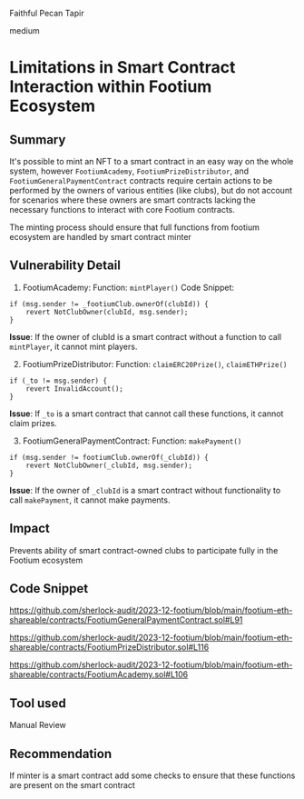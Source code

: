 Faithful Pecan Tapir

medium

# Limitations in Smart Contract Interaction within Footium Ecosystem

## Summary
It's possible to mint an NFT to a smart contract in an easy way on the whole system, however `FootiumAcademy`, `FootiumPrizeDistributor`, and `FootiumGeneralPaymentContract` contracts require certain actions to be performed by the owners of various entities (like clubs), but do not account for scenarios where these owners are smart contracts lacking the necessary functions to interact with core Footium contracts.

The minting process should ensure that full functions from footium ecosystem are handled by smart contract minter

## Vulnerability Detail
1. FootiumAcademy:
Function: `mintPlayer()`
Code Snippet:
```solidity
if (msg.sender != _footiumClub.ownerOf(clubId)) { 
    revert NotClubOwner(clubId, msg.sender); 
}
```
**Issue**: If the owner of clubId is a smart contract without a function to call `mintPlayer`, it cannot mint players.

2. FootiumPrizeDistributor:
Function: `claimERC20Prize()`, `claimETHPrize()`

```solidity
if (_to != msg.sender) { 
    revert InvalidAccount();
}
```
**Issue**: If `_to` is a smart contract that cannot call these functions, it cannot claim prizes.

3. FootiumGeneralPaymentContract:
Function: `makePayment()`

```solidity
if (msg.sender != footiumClub.ownerOf(_clubId)) { 
    revert NotClubOwner(_clubId, msg.sender); 
}
```
**Issue**: If the owner of `_clubId` is a smart contract without functionality to call `makePayment`, it cannot make payments.

## Impact
 Prevents ability of smart contract-owned clubs to participate fully in the Footium ecosystem

## Code Snippet

https://github.com/sherlock-audit/2023-12-footium/blob/main/footium-eth-shareable/contracts/FootiumGeneralPaymentContract.sol#L91

https://github.com/sherlock-audit/2023-12-footium/blob/main/footium-eth-shareable/contracts/FootiumPrizeDistributor.sol#L116

https://github.com/sherlock-audit/2023-12-footium/blob/main/footium-eth-shareable/contracts/FootiumAcademy.sol#L106

## Tool used

Manual Review

## Recommendation
If minter is a smart contract add some checks to ensure that these functions are present on the smart contract
